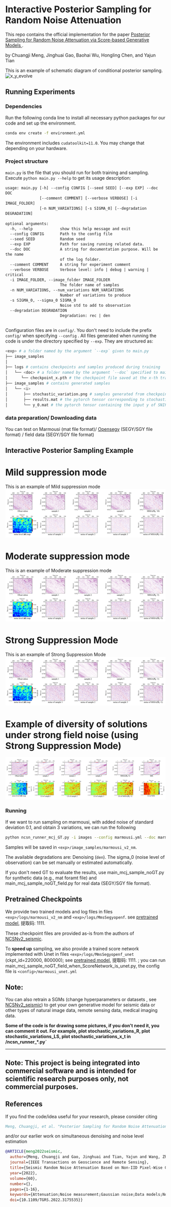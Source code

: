 # Interactive Posterior Sampling for Random Noise Attenuation 
This repo contains the official implementation for the paper [Posterior Sampling for Random Noise Attenuation via Score-based Generative Models
](https://library.seg.org/doi/10.1190/geo2024-0186.1). 

by Chuangji Meng, Jinghuai Gao, Baohai Wu, Hongling Chen, and Yajun Tian

This is an example of schematic diagram of conditional posterior sampling.
![x_y_evolve](assets/Figure_3.png)


## Running Experiments

### Dependencies

Run the following conda line to install all necessary python packages for our code and set up the environment.

```bash
conda env create -f environment.yml
```

The environment includes `cudatoolkit=11.0`. You may change that depending on your hardware.

### Project structure

`main.py` is the file that you should run for both training and sampling. Execute ```python main.py --help``` to get its usage description:

```
usage: main.py [-h] --config CONFIG [--seed SEED] [--exp EXP] --doc DOC
               [--comment COMMENT] [--verbose VERBOSE] [-i IMAGE_FOLDER]
               [-n NUM_VARIATIONS] [-s SIGMA_0] [--degradation DEGRADATION]

optional arguments:
  -h, --help            show this help message and exit
  --config CONFIG       Path to the config file
  --seed SEED           Random seed
  --exp EXP             Path for saving running related data.
  --doc DOC             A string for documentation purpose. Will be the name
                        of the log folder.
  --comment COMMENT     A string for experiment comment
  --verbose VERBOSE     Verbose level: info | debug | warning | critical
  -i IMAGE_FOLDER, --image_folder IMAGE_FOLDER
                        The folder name of samples
  -n NUM_VARIATIONS, --num_variations NUM_VARIATIONS
                        Number of variations to produce
  -s SIGMA_0, --sigma_0 SIGMA_0
                        Noise std to add to observation
  --degradation DEGRADATION
                        Degradation: rec | den 
                        

```

Configuration files are in `config/`. You don't need to include the prefix `config/` when specifying  `--config` . All files generated when running the code is under the directory specified by `--exp`. They are structured as:

```bash
<exp> # a folder named by the argument `--exp` given to main.py
├── image_samples 
│  
├── logs # contains checkpoints and samples produced during training
│   └── <doc> # a folder named by the argument `--doc` specified to main.py
│      └── checkpoint_x.pth # the checkpoint file saved at the x-th training iteration
├── image_samples # contains generated samples
│   └── <i>
│       ├── stochastic_variation.png # samples generated from checkpoint_x.pth, including original, degraded, mean, and std   
│       ├── results.mat # the pytorch tensor corresponding to stochastic_variation.png
│       └── y_0.mat # the pytorch tensor containing the input y of SNIPS
```

### data preparation/ Downloading data
You can test on Marmousi (mat file format)/ [Opensegy]("http://s3.amazonaws.com/open.source.geoscience/open_data) (SEGY/SGY file format) / field data (SEGY/SGY file format)
## Interactive Posterior Sampling Example
# Mild suppression mode
This is an example of Mild suppression mode
![Figure_12a](assets/Figure_12a.png)
# Moderate suppression mode
This is an example of Moderate suppression mode
![Figure_12b](assets/Figure_12b.png)
# Strong Suppression Mode
This is an example of Strong Suppression Mode
![Figure_12c](assets/Figure_12c.png)

# Example of diversity of solutions under strong field noise (using Strong Suppression Mode)
![Figure_13](assets/Figure_13.png)



### Running 

If we want to run sampling on marmousi, with added noise of standard deviation 0.1, and obtain 3 variations, we can run the following

```bash
python ncsn_runner_mcj_GT.py -i images --config marmousi.yml --doc marmousi_v2_nm -n 3 --degradation den --sigma_0 0.1
```
Samples will be saved in `<exp>/image_samples/marmousi_v2_nm`.

The available degradations are: Denoising (`den`). The sigma_0 (noise level of observation) can be set manually or estimated automatically.

If you don't need GT to evaluate the results, use main_mcj_sample_noGT.py for synthetic data (e.g., mat foramt file) and main_mcj_sample_noGT_field.py for real data (SEGY/SGY file format).


## Pretrained Checkpoints

We provide two trained models and log files in files `<exp>/logs/marmousi_v2_nm` and `<exp>/logs/MmsSegyopenf`. see [pretrained model](https://pan.baidu.com/s/1p5y_JC1AWSD7QCWRsSwMFw?pwd=1111), 提取码: 1111.

These checkpoint files are provided as-is from the authors of [NCSNv2_seismic](https://github.com/mengchuangji/ncsnv2_seismic).

To **speed up** sampling, we also provide a trained score network implemented with Unet in files `<exp>/logs/MmsSegyopenf_unet` (ckpt_id=220000, 800000); see [pretrained model](https://pan.baidu.com/s/149cJjFPd5PanTVnxIc9pxw?pwd=1111), 提取码: 1111.
; you can run  main_mcj_sample_noGT_field_when_ScoreNetwork_is_unet.py, the config file is `<config>/marmousi_unet.yml`


**Note**:
----------------------------------------------------------------------------------------
You can also retrain a SGMs (change hyperparameters or datasets , see [NCSNv2_seismic](https://github.com/mengchuangji/ncsnv2_seismic)) to get your own generative model for seismic data or other types of natural image data, remote sensing data, medical imaging data.

**Some of the code is for drawing some pictures, if you don't need it, you can comment it out. For example, plot stochastic_variations_R, plot stochastic_variations_LS, plot stochastic_variations_x_t in <runner>/ncsn_runner\_\*.py`**

----------------------------------------------------------------------------------------
**Note**: This project is being integrated into commercial software and is intended for scientific research purposes only, not commercial purposes.
-----------------------------------------------------------------------------------------



## References

If you find the code/idea useful for your research, please consider citing

```bib
Meng, Chuangji, et al. "Posterior Sampling for Random Noise Attenuation via Score-based Generative Models." Geophysics 90.2 (2024): 1-54.
```
and/or our earlier work on simultaneous denoising and noise level estimation

```bib
@ARTICLE{meng2022seismic,
  author={Meng, Chuangji and Gao, Jinghuai and Tian, Yajun and Wang, Zhiqiang},
  journal={IEEE Transactions on Geoscience and Remote Sensing}, 
  title={Seismic Random Noise Attenuation Based on Non-IID Pixel-Wise Gaussian Noise Modeling}, 
  year={2022},
  volume={60},
  number={},
  pages={1-16},
  keywords={Attenuation;Noise measurement;Gaussian noise;Data models;Noise reduction;Noise level;Training;Deep learning (DL);noise estimation;noise modeling;non-independently identically distribution (IID);seismic random noise attenuation (NA);variational inference (VI)},
  doi={10.1109/TGRS.2022.3175535}}
```


